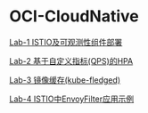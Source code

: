 # OCI-CloudNative

[Lab-1 ISTIO及可观测性组件部署](https://github.com/ERST-CloudNative/OCI-CloudNative/blob/main/Lab-1/Istio.md)

[Lab-2 基于自定义指标(QPS)的HPA](https://github.com/ERST-CloudNative/OCI-CloudNative/blob/main/Lab2/Custom-HPA.md)

[Lab-3 镜像缓存(kube-fledged)](https://github.com/ERST-CloudNative/OCI-CloudNative/blob/main/Lab3/ImageCache.md)

[Lab-4 ISTIO中EnvoyFilter应用示例](https://github.com/ERST-CloudNative/OCI-CloudNative/blob/main/Lab-x/envoyfilter-lua.md)

